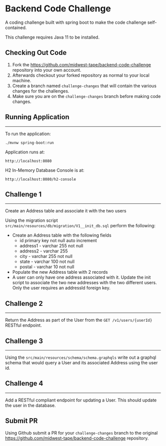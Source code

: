 # Backend Code Challenge

A coding challenge built with spring boot to make the code challenge self-contained.

This challenge requires Java 11 to be installed.

## Checking Out Code

1. Fork the https://github.com/midwest-tape/backend-code-challenge repository into your own account. 
2. Afterwards checkout your forked repository as normal to your local machine.
3. Create a branch named `challenge-changes` that will contain the various changes for the challenges.
4. Make sure you are on the `challenge-changes` branch before making code changes.

## Running Application
___
To run the application:

    ./mvnw spring-boot:run

Application runs at:

    http://localhost:8080

H2 In-Memory Database Console is at:

    http://localhost:8080/h2-console

## Challenge 1
___
Create an Address table and associate it with the two users

Using the migration script `src/main/resources/db/migration/V1__init_db.sql` perform the following:

* Create an Address table with the following fields
  * id primary key not null auto increment
  * address1 - varchar 255 not null
  * address2 - varchar 255
  * city - varchar 255 not null
  * state - varchar 100 not null
  * postal - varchar 10 not null
* Populate the new Address table with 2 records 
* A user can only have one address associated with it. Update the init script to associate the two new addresses with the two different users. Only the user requires an addressId foreign key.


## Challenge 2
___
Return the Address as part of the User from the `GET /v1/users/{userId}` RESTful endpoint.


## Challenge 3
___
Using the `src/main/resources/schema/schema.graphqls` write out a graphql schema that would query a User and its associated Address using the user id. 


## Challenge 4
___
Add a RESTful compliant endpoint for updating a User. This should update the user in the database.  

## Submit PR

Using Github submit a PR for your `challenge-changes` branch to the original https://github.com/midwest-tape/backend-code-challenge repository.

